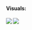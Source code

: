 

#### Visuals:
<img src="https://i.imgur.com/6c8jfEX.png" align="left">
<img src="https://i.imgur.com/IlawJnO.png" align="left">
